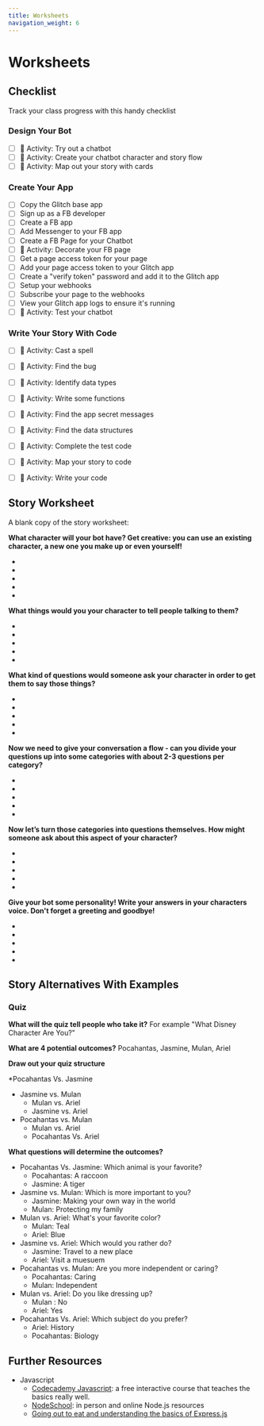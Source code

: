 ```yaml
---
title: Worksheets
navigation_weight: 6
---
```


# Worksheets

## Checklist
Track your class progress with this handy checklist
### Design Your Bot
- [ ] :tada: Activity: Try out a chatbot
- [ ] :tada: Activity: Create your chatbot character and story flow
- [ ] :tada: Activity: Map out your story with cards

### Create Your App
- [ ] Copy the Glitch base app
- [ ] Sign up as a FB developer
- [ ] Create a FB app
- [ ] Add Messenger to your FB app
- [ ] Create a FB Page for your Chatbot
- [ ] :tada: Activity: Decorate your FB page
- [ ] Get a page access token for your page
- [ ] Add your page access token to your Glitch app
- [ ] Create a "verify token" password and add it to the Glitch app
- [ ] Setup your webhooks
- [ ] Subscribe your page to the webhooks
- [ ] View your Glitch app logs to ensure it's running
- [ ] :tada: Activity: Test your chatbot

### Write Your Story With Code
- [ ] :tada: Activity: Cast a spell
- [ ] :tada: Activity: Find the bug
- [ ] :tada: Activity: Identify data types
- [ ] :tada: Activity: Write some functions
- [ ] :tada: Activity: Find the app secret messages
- [ ] :tada: Activity: Find the data structures
- [ ] :tada: Activity: Complete the test code
- [ ] :tada: Activity: Map your story to code
- [ ] :tada: Activity: Write your code










## Story Worksheet

A blank copy of the story worksheet:

**What character will your bot have? Get creative: you can use an existing character, a new one you make up or even yourself!**

-
-
-
-
-

**What things would you your character to tell people talking to them?**

-
-
-
-
-


**What kind of questions would someone ask your character in order to get them to say those things?**

-
-
-
-
-


**Now we need to give your conversation a flow - can you divide your questions up into some categories with about 2-3 questions per category?**

-
-
-
-
-



**Now let’s turn those categories into questions themselves. How might someone ask about this aspect of your character?**

-
-
-
-
-


**Give your bot some personality! Write your answers in your characters voice. Don't forget a greeting and goodbye!**

-
-
-
-
-

## Story Alternatives With Examples

### Quiz

**What will the quiz tell people who take it?**
For example "What Disney Character Are You?"


**What are 4 potential outcomes?**
Pocahantas, Jasmine, Mulan, Ariel

**Draw out your quiz structure**

 *Pocahantas Vs. Jasmine
   * Jasmine vs. Mulan
     * Mulan vs. Ariel
     * Jasmine vs. Ariel
   * Pocahantas vs. Mulan
     * Mulan vs. Ariel
     * Pocahantas Vs. Ariel

**What questions will determine the outcomes?**
* Pocahantas Vs. Jasmine: Which animal is your favorite?
  * Pocahantas: A raccoon
  * Jasmine: A tiger
* Jasmine vs. Mulan: Which is more important to you?
  * Jasmine: Making your own way in the world
  * Mulan: Protecting my family
* Mulan vs. Ariel: What's your favorite color?
  * Mulan: Teal 
  * Ariel: Blue
* Jasmine vs. Ariel: Which would you rather do?
  * Jasmine: Travel to a new place
  * Ariel: Visit a muesuem
* Pocahantas vs. Mulan: Are you more independent or caring?
  * Pocahantas: Caring
  * Mulan: Independent
* Mulan vs. Ariel: Do you like dressing up?
  * Mulan : No
  * Ariel: Yes
* Pocahantas Vs. Ariel: Which subject do you prefer?
  * Ariel: History
  * Pocahantas: Biology




## Further Resources

* Javascript
  * [Codecademy Javascript](https://www.codecademy.com/learn/introduction-to-javascript): a free interactive course that teaches the basics really well.
  * [NodeSchool](https://nodeschool.io/): in person and online Node.js resources
  * [Going out to eat and understanding the basics of Express.js](https://medium.freecodecamp.org/going-out-to-eat-and-understanding-the-basics-of-express-js-f034a029fb66)
